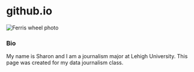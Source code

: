 # github.io

![Ferris wheel photo](https://sharonjjo.files.wordpress.com/2021/12/2017-11-22-10.59.26-1.jpg?w=759&h=&zoom=2)

### Bio
My name is Sharon and I am a journalism major at Lehigh University.
This page was created for my data journalism class.
